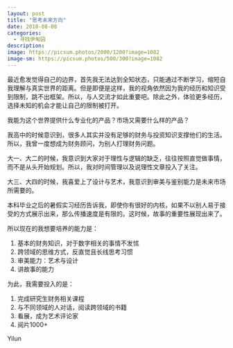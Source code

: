 ```yaml
---
layout: post
title: "思考未来方向"
date: 2018-08-08
categories:
  - 寻找伊甸园
description:
image: https://picsum.photos/2000/1200?image=1082
image-sm: https://picsum.photos/500/300?image=1082
---
```

最近愈发觉得自己的边界，首先我无法达到全知状态，只能通过不断学习，缩短自我理解与真实世界的距离。但是即便是这样，我的视角依然因为我的经历和知识受到限制，跳不出框架。所以，与人交流才如此重要吧。除此之<!--break-->外，体验更多经历，选择未知的机会才能让自己的限制被打开。

我能为这个世界提供什么专业化的产品？市场又需要什么样的产品？

我高中的时候意识到，很多人其实并没有足够的财务与投资知识支撑他们的生活。所以，我曾一度想成为财务顾问，为别人打理财务问题。

大一、大二的时候，我意识到大家对于理性与逻辑的缺乏，往往按照直觉做事情，而不是从头开始规划。所以，我对时间管理以及说理性文章投入了关注。

大三、大四的时候，我喜爱上了设计与艺术，我意识到审美与鉴别能力是未来市场所需要的。

本科毕业之后的暑假实习经历告诉我，即使你有很好的内核，如果不以别人易于接受的方式展示出来，那么传播速度是有限的。这时候，故事的重要性展现出来了。

所以现在的我想要培养的能力是：
<ol>
  <li>基本的财务知识，对于数字相关的事情不发怵</li>
  <li>跨领域的思维方式，反直觉且长线思考习惯</li>
  <li>审美能力：艺术与设计</li>
  <li>讲故事的能力</li>
</ol>

为此，我需要投入的是：
<ol>
  <li>完成研究生财务相关课程</li>
  <li>与不同领域的人对话，阅读跨领域的书籍</li>
  <li>看展，成为艺术评论家</li>
  <li>阅片1000+</li>
</ol>


Yilun